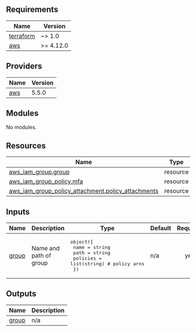 <!-- BEGIN_TF_DOCS -->
## Requirements

| Name | Version |
|------|---------|
| <a name="requirement_terraform"></a> [terraform](#requirement\_terraform) | ~> 1.0 |
| <a name="requirement_aws"></a> [aws](#requirement\_aws) | >= 4.12.0 |

## Providers

| Name | Version |
|------|---------|
| <a name="provider_aws"></a> [aws](#provider\_aws) | 5.5.0 |

## Modules

No modules.

## Resources

| Name | Type |
|------|------|
| [aws_iam_group.group](https://registry.terraform.io/providers/hashicorp/aws/latest/docs/resources/iam_group) | resource |
| [aws_iam_group_policy.mfa](https://registry.terraform.io/providers/hashicorp/aws/latest/docs/resources/iam_group_policy) | resource |
| [aws_iam_group_policy_attachment.policy_attachments](https://registry.terraform.io/providers/hashicorp/aws/latest/docs/resources/iam_group_policy_attachment) | resource |

## Inputs

| Name | Description | Type | Default | Required |
|------|-------------|------|---------|:--------:|
| <a name="input_group"></a> [group](#input\_group) | Name and path of group | <pre>object({<br>    name     = string<br>    path     = string<br>    policies = list(string) # policy arns<br>  })</pre> | n/a | yes |

## Outputs

| Name | Description |
|------|-------------|
| <a name="output_group"></a> [group](#output\_group) | n/a |
<!-- END_TF_DOCS -->
